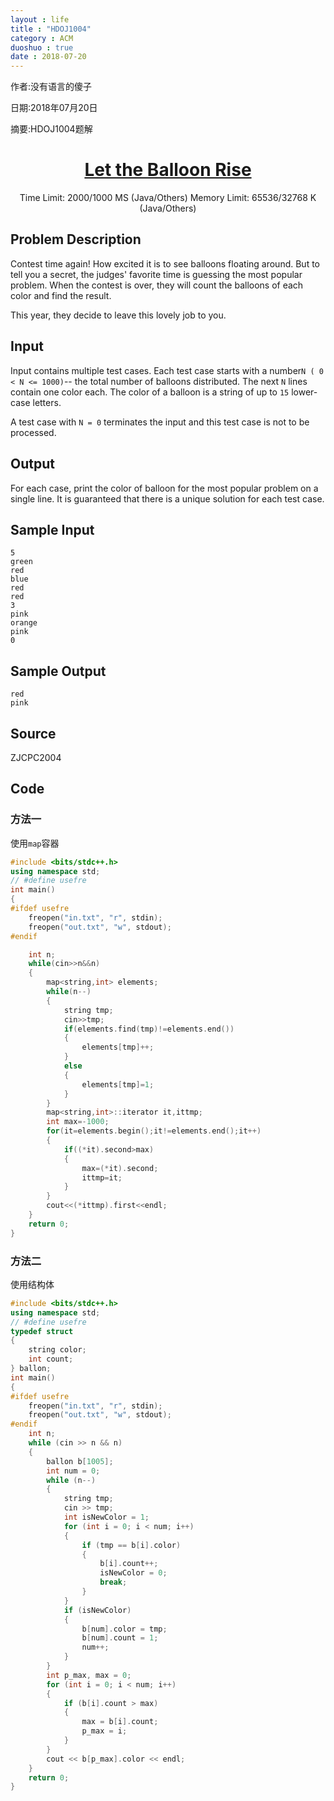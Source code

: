 ```yaml
---
layout : life
title : "HDOJ1004"
category : ACM
duoshuo : true
date : 2018-07-20
---
```


作者:没有语言的傻子

日期:2018年07月20日

摘要:HDOJ1004题解

<!-- more -->


<h1>
<center>
<a href="http://acm.hdu.edu.cn/showproblem.php?pid=1004" target="_blank">Let the Balloon Rise</a>
</center>
</h1>

<center>Time Limit: 2000/1000 MS (Java/Others)    Memory Limit: 65536/32768 K (Java/Others)
</center>

##  Problem Description

Contest time again! How excited it is to see balloons floating around. But to tell you a secret, the judges' favorite time is guessing the most popular problem. When the contest is over, they will count the balloons of each color and find the result.

This year, they decide to leave this lovely job to you. 

## Input

Input contains multiple test cases. Each test case starts with a number``` N ( 0 < N <= 1000) ```-- the total number of balloons distributed. The next ``` N ``` lines contain one color each. The color of a balloon is a string of up to ``` 15 ``` lower-case letters.

A test case with ``` N = 0 ``` terminates the input and this test case is not to be processed.

## Output

For each case, print the color of balloon for the most popular problem on a single line. It is guaranteed that there is a unique solution for each test case.

## Sample Input

```
5
green
red
blue
red
red
3
pink
orange
pink
0
```
## Sample Output

```
red
pink
```

## Source

ZJCPC2004

## Code

### 方法一
 
使用```map```容器

``` C++
#include <bits/stdc++.h>
using namespace std;
// #define usefre
int main()
{
#ifdef usefre
    freopen("in.txt", "r", stdin);
    freopen("out.txt", "w", stdout);
#endif

    int n;
    while(cin>>n&&n)
    {
        map<string,int> elements;
        while(n--)
        {
            string tmp;
            cin>>tmp;
            if(elements.find(tmp)!=elements.end())
            {
                elements[tmp]++;
            }
            else
            {
                elements[tmp]=1;
            }
        }
        map<string,int>::iterator it,ittmp;
        int max=-1000;
        for(it=elements.begin();it!=elements.end();it++)
        {
            if((*it).second>max)
            {
                max=(*it).second;
                ittmp=it;
            }
        }
        cout<<(*ittmp).first<<endl;
    }
    return 0;
}
```
### 方法二

使用结构体

```C++
#include <bits/stdc++.h>
using namespace std;
// #define usefre
typedef struct
{
    string color;
    int count;
} ballon;
int main()
{
#ifdef usefre
    freopen("in.txt", "r", stdin);
    freopen("out.txt", "w", stdout);
#endif
    int n;
    while (cin >> n && n)
    {
        ballon b[1005];
        int num = 0;
        while (n--)
        {
            string tmp;
            cin >> tmp;
            int isNewColor = 1;
            for (int i = 0; i < num; i++)
            {
                if (tmp == b[i].color)
                {
                    b[i].count++;
                    isNewColor = 0;
                    break;
                }
            }
            if (isNewColor)
            {
                b[num].color = tmp;
                b[num].count = 1;
                num++;
            }
        }
        int p_max, max = 0;
        for (int i = 0; i < num; i++)
        {
            if (b[i].count > max)
            {
                max = b[i].count;
                p_max = i;
            }
        }
        cout << b[p_max].color << endl;
    }
    return 0;
}
```

